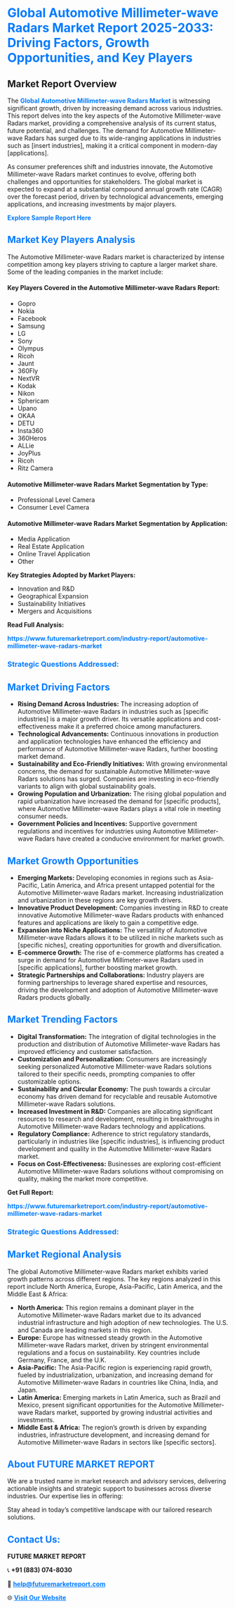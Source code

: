 <h1 style="color: #007BFF;">Global Automotive Millimeter-wave Radars Market Report 2025-2033: Driving Factors, Growth Opportunities, and Key Players</h1>

<section id="overview">
<h2>Market Report Overview</h2>
<p>The <a href="https://www.futuremarketreport.com/industry-report/automotive-millimeter-wave-radars-market" style="color: #007BFF; text-decoration: none;"><strong>Global Automotive Millimeter-wave Radars Market</strong></a> is witnessing significant growth, driven by increasing demand across various industries. This report delves into the key aspects of the Automotive Millimeter-wave Radars market, providing a comprehensive analysis of its current status, future potential, and challenges. The demand for Automotive Millimeter-wave Radars has surged due to its wide-ranging applications in industries such as [insert industries], making it a critical component in modern-day [applications].</p>
<p>As consumer preferences shift and industries innovate, the Automotive Millimeter-wave Radars market continues to evolve, offering both challenges and opportunities for stakeholders. The global market is expected to expand at a substantial compound annual growth rate (CAGR) over the forecast period, driven by technological advancements, emerging applications, and increasing investments by major players.</p>
</section>

<section id="overview">
<p><a href="https://www.futuremarketreport.com/request-sample/reportId=32443" style="color: #007BFF; text-decoration: none;"><strong>Explore Sample Report Here</strong></a></p>
</section>

<section id="key-players">
<h2 style="color: #007BFF;">Market Key Players Analysis</h2>
<p>The Automotive Millimeter-wave Radars market is characterized by intense competition among key players striving to capture a larger market share. Some of the leading companies in the market include:</p>
<h4>Key Players Covered in the Automotive Millimeter-wave Radars Report:</h4>
<ul><li>Gopro</li><li>Nokia</li><li>Facebook</li><li>Samsung</li><li>LG</li><li>Sony</li><li>Olympus</li><li>Ricoh</li><li>Jaunt</li><li>360Fly</li><li>NextVR</li><li>Kodak</li><li>Nikon</li><li>Sphericam</li><li>Upano</li><li>OKAA</li><li>DETU</li><li>Insta360</li><li>360Heros</li><li>ALLie</li><li>JoyPlus</li><li>Ricoh</li><li>Ritz Camera</li></ul>
<h4>Automotive Millimeter-wave Radars Market Segmentation by Type:</h4>
<ul><li>Professional Level Camera</li><li>Consumer Level Camera</li></ul>

<h4>Automotive Millimeter-wave Radars Market Segmentation by Application:</h4>
<ul><li>Media Application</li><li>Real Estate Application</li><li>Online Travel Application</li><li>Other</li></ul>
<p><strong>Key Strategies Adopted by Market Players:</strong></p>
<ul>
<li>Innovation and R&D</li>
<li>Geographical Expansion</li>
<li>Sustainability Initiatives</li>
<li>Mergers and Acquisitions</li>
</ul>
</section>

<section>
<p><strong>Read Full Analysis: </strong></p><a href="https://www.futuremarketreport.com/industry-report/automotive-millimeter-wave-radars-market" style="color: #007BFF; text-decoration: none;"><strong>https://www.futuremarketreport.com/industry-report/automotive-millimeter-wave-radars-market</strong></a>
<h3 style="color: #007BFF;">Strategic Questions Addressed:</h3>
</section>

<section id="driving-factors">
<h2 style="color: #007BFF;">Market Driving Factors</h2>
<ul>
<li><strong>Rising Demand Across Industries:</strong> The increasing adoption of Automotive Millimeter-wave Radars in industries such as [specific industries] is a major growth driver. Its versatile applications and cost-effectiveness make it a preferred choice among manufacturers.</li>
<li><strong>Technological Advancements:</strong> Continuous innovations in production and application technologies have enhanced the efficiency and performance of Automotive Millimeter-wave Radars, further boosting market demand.</li>
<li><strong>Sustainability and Eco-Friendly Initiatives:</strong> With growing environmental concerns, the demand for sustainable Automotive Millimeter-wave Radars solutions has surged. Companies are investing in eco-friendly variants to align with global sustainability goals.</li>
<li><strong>Growing Population and Urbanization:</strong> The rising global population and rapid urbanization have increased the demand for [specific products], where Automotive Millimeter-wave Radars plays a vital role in meeting consumer needs.</li>
<li><strong>Government Policies and Incentives:</strong> Supportive government regulations and incentives for industries using Automotive Millimeter-wave Radars have created a conducive environment for market growth.</li>
</ul>
</section>

<section id="growth-opportunities">
<h2 style="color: #007BFF;">Market Growth Opportunities</h2>
<ul>
<li><strong>Emerging Markets:</strong> Developing economies in regions such as Asia-Pacific, Latin America, and Africa present untapped potential for the Automotive Millimeter-wave Radars market. Increasing industrialization and urbanization in these regions are key growth drivers.</li>
<li><strong>Innovative Product Development:</strong> Companies investing in R&D to create innovative Automotive Millimeter-wave Radars products with enhanced features and applications are likely to gain a competitive edge.</li>
<li><strong>Expansion into Niche Applications:</strong> The versatility of Automotive Millimeter-wave Radars allows it to be utilized in niche markets such as [specific niches], creating opportunities for growth and diversification.</li>
<li><strong>E-commerce Growth:</strong> The rise of e-commerce platforms has created a surge in demand for Automotive Millimeter-wave Radars used in [specific applications], further boosting market growth.</li>
<li><strong>Strategic Partnerships and Collaborations:</strong> Industry players are forming partnerships to leverage shared expertise and resources, driving the development and adoption of Automotive Millimeter-wave Radars products globally.</li>
</ul>
</section>

<section id="trending-factors">
<h2 style="color: #007BFF;">Market Trending Factors</h2>
<ul>
<li><strong>Digital Transformation:</strong> The integration of digital technologies in the production and distribution of Automotive Millimeter-wave Radars has improved efficiency and customer satisfaction.</li>
<li><strong>Customization and Personalization:</strong> Consumers are increasingly seeking personalized Automotive Millimeter-wave Radars solutions tailored to their specific needs, prompting companies to offer customizable options.</li>
<li><strong>Sustainability and Circular Economy:</strong> The push towards a circular economy has driven demand for recyclable and reusable Automotive Millimeter-wave Radars solutions.</li>
<li><strong>Increased Investment in R&D:</strong> Companies are allocating significant resources to research and development, resulting in breakthroughs in Automotive Millimeter-wave Radars technology and applications.</li>
<li><strong>Regulatory Compliance:</strong> Adherence to strict regulatory standards, particularly in industries like [specific industries], is influencing product development and quality in the Automotive Millimeter-wave Radars market.</li>
<li><strong>Focus on Cost-Effectiveness:</strong> Businesses are exploring cost-efficient Automotive Millimeter-wave Radars solutions without compromising on quality, making the market more competitive.</li>
</ul>
</section>

<section>
<p><strong>Get Full Report: </strong></p><a href="https://www.futuremarketreport.com/industry-report/automotive-millimeter-wave-radars-market" style="color: #007BFF; text-decoration: none;"><strong>https://www.futuremarketreport.com/industry-report/automotive-millimeter-wave-radars-market</strong></a>
<h3 style="color: #007BFF;">Strategic Questions Addressed:</h3>
</section>


<section id="regional-analysis">
<h2 style="color: #007BFF;">Market Regional Analysis</h2>
<p>The global Automotive Millimeter-wave Radars market exhibits varied growth patterns across different regions. The key regions analyzed in this report include North America, Europe, Asia-Pacific, Latin America, and the Middle East & Africa:</p>
<ul>
<li><strong>North America:</strong> This region remains a dominant player in the Automotive Millimeter-wave Radars market due to its advanced industrial infrastructure and high adoption of new technologies. The U.S. and Canada are leading markets in this region.</li>
<li><strong>Europe:</strong> Europe has witnessed steady growth in the Automotive Millimeter-wave Radars market, driven by stringent environmental regulations and a focus on sustainability. Key countries include Germany, France, and the U.K.</li>
<li><strong>Asia-Pacific:</strong> The Asia-Pacific region is experiencing rapid growth, fueled by industrialization, urbanization, and increasing demand for Automotive Millimeter-wave Radars in countries like China, India, and Japan.</li>
<li><strong>Latin America:</strong> Emerging markets in Latin America, such as Brazil and Mexico, present significant opportunities for the Automotive Millimeter-wave Radars market, supported by growing industrial activities and investments.</li>
<li><strong>Middle East & Africa:</strong> The region’s growth is driven by expanding industries, infrastructure development, and increasing demand for Automotive Millimeter-wave Radars in sectors like [specific sectors].</li>
</ul>
</section>

<footer>
<h2 style="color: #007BFF;">About FUTURE MARKET REPORT</h2>
<p>We are a trusted name in market research and advisory services, delivering actionable insights and strategic support to businesses across diverse industries. Our expertise lies in offering:</p>

<p>Stay ahead in today’s competitive landscape with our tailored research solutions.</p>

<h2 style="color: #007BFF;">Contact Us:</h2>
<p><strong>FUTURE MARKET REPORT</strong></p>
<p>📞 <strong>+91 (883) 074-8030</strong></p>
<p>📧 <strong><a href="mailto:help@futuremarketreport.com" style="color: #007BFF;">help@futuremarketreport.com</a></strong></p>
<p>🌐 <strong><a href="https://www.futuremarketreport.com/" style="color: #007BFF;">Visit Our Website</a></strong></p>
</footer>